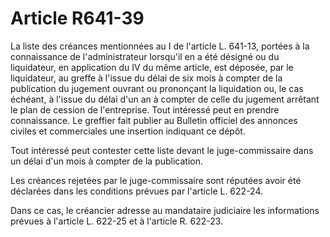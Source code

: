 # Article R641-39

La liste des créances mentionnées au I de l'article L. 641-13, portées à la connaissance de l'administrateur lorsqu'il en a été désigné ou du liquidateur, en application du IV du même article, est déposée, par le liquidateur, au greffe à l'issue du délai de six mois à compter de la publication du jugement ouvrant ou prononçant la liquidation ou, le cas échéant, à l'issue du délai d'un an à compter de celle du jugement arrêtant le plan de cession de l'entreprise. Tout intéressé peut en prendre connaissance. Le greffier fait publier au Bulletin officiel des annonces civiles et commerciales une insertion indiquant ce dépôt.

Tout intéressé peut contester cette liste devant le juge-commissaire dans un délai d'un mois à compter de la publication.

Les créances rejetées par le juge-commissaire sont réputées avoir été déclarées dans les conditions prévues par l'article L. 622-24.

Dans ce cas, le créancier adresse au mandataire judiciaire les informations prévues à l'article L. 622-25 et à l'article R. 622-23.
